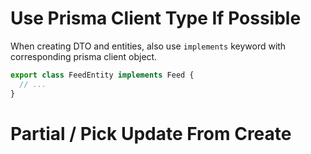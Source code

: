 # Use Prisma Client Type If Possible

When creating DTO and entities, also use `implements` keyword with corresponding prisma client object.

```ts
export class FeedEntity implements Feed {
  // ...
}
```

# Partial / Pick Update From Create

```ts

```
